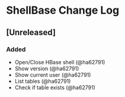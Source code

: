 # ShellBase Change Log

## [Unreleased]
### Added
- Open/Close HBase shell (@ha62791)
- Show version (@ha62791)
- Show current user (@ha62791)
- List tables (@ha62791)
- Check if table exists (@ha62791)

